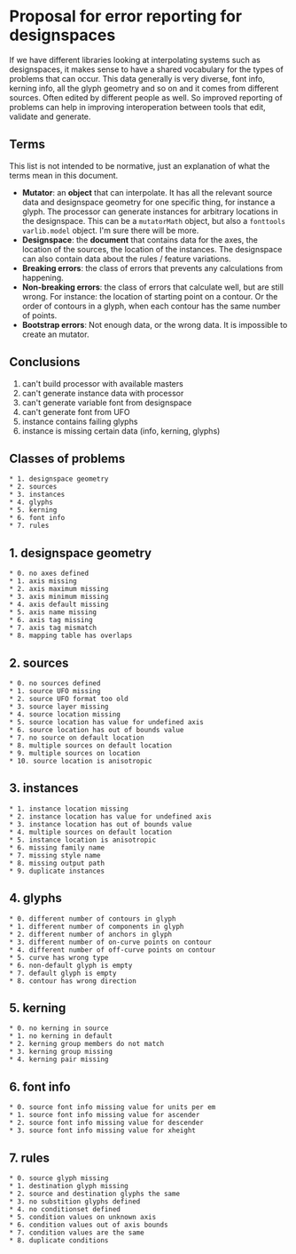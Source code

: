 # Proposal for error reporting for designspaces

If we have different libraries looking at interpolating systems such as designspaces, it makes sense to have a shared vocabulary for the types of problems that can occur. This data generally is very diverse, font info, kerning info, all the glyph geometry and so on and it comes from different sources. Often edited by different people as well. So improved reporting of problems can help in improving interoperation between tools that edit, validate and generate.

## Terms
This list is not intended to be normative, just an explanation of what the terms mean in this document. 

* **Mutator**: an **object** that can interpolate. It has all the relevant source data and designspace geometry for one specific thing, for instance a glyph. The processor can generate instances for arbitrary locations in the designspace. This can be a `mutatorMath` object, but also a `fonttools varlib.model` object. I'm sure there will be more.
* **Designspace**: the **document** that contains data for the axes, the location of the sources, the location of the instances. The designspace can also contain data about the rules / feature variations.
* **Breaking errors**: the class of errors that prevents any calculations from happening.
* **Non-breaking errors**: the class of errors that calculate well, but are still wrong. For instance: the location of starting point on a contour. Or the order of contours in a glyph, when each contour has the same number of points.
* **Bootstrap errors**: Not enough data, or the wrong data. It is impossible to create an mutator.

## Conclusions
1. can't build processor with available masters
2. can't generate instance data with processor
3. can't generate variable font from designspace
4. can't generate font from UFO
4. instance contains failing glyphs
5. instance is missing certain data (info, kerning, glyphs)

## Classes of problems
	* 1. designspace geometry
	* 2. sources
	* 3. instances
	* 4. glyphs
	* 5. kerning
	* 6. font info
	* 7. rules

## 1. designspace geometry
	* 0. no axes defined
	* 1. axis missing
	* 2. axis maximum missing
	* 3. axis minimum missing
	* 4. axis default missing
	* 5. axis name missing
	* 6. axis tag missing
	* 7. axis tag mismatch
	* 8. mapping table has overlaps

## 2. sources
	* 0. no sources defined
	* 1. source UFO missing
	* 2. source UFO format too old
	* 3. source layer missing
	* 4. source location missing
	* 5. source location has value for undefined axis
	* 6. source location has out of bounds value
	* 7. no source on default location
	* 8. multiple sources on default location
	* 9. multiple sources on location
	* 10. source location is anisotropic

## 3. instances
	* 1. instance location missing
	* 2. instance location has value for undefined axis
	* 3. instance location has out of bounds value
	* 4. multiple sources on default location
	* 5. instance location is anisotropic
	* 6. missing family name
	* 7. missing style name
	* 8. missing output path
	* 9. duplicate instances

## 4. glyphs
	* 0. different number of contours in glyph
	* 1. different number of components in glyph
	* 2. different number of anchors in glyph
	* 3. different number of on-curve points on contour
	* 4. different number of off-curve points on contour
	* 5. curve has wrong type
	* 6. non-default glyph is empty
	* 7. default glyph is empty
	* 8. contour has wrong direction

## 5. kerning
	* 0. no kerning in source
	* 1. no kerning in default
	* 2. kerning group members do not match
	* 3. kerning group missing
	* 4. kerning pair missing

## 6. font info
	* 0. source font info missing value for units per em
	* 1. source font info missing value for ascender
	* 2. source font info missing value for descender
	* 3. source font info missing value for xheight

## 7. rules
	* 0. source glyph missing
	* 1. destination glyph missing
	* 2. source and destination glyphs the same
	* 3. no substition glyphs defined
	* 4. no conditionset defined
	* 5. condition values on unknown axis
	* 6. condition values out of axis bounds
	* 7. condition values are the same
	* 8. duplicate conditions

